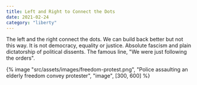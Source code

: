 ```yaml
---
title: Left and Right to Connect the Dots
date: 2021-02-24
category: "liberty"
---
```


The left and the right connect the dots. We can build back better but not this way. It is not democracy, equality or justice. Absolute fascism and plain dictatorship of political dissents. The famous line, "We were just following the orders".

<!-- excerpt -->

{% image "src/assets/images/freedom-protest.png", "Police assaulting an elderly freedom convey protester", "image", [300, 600] %}
